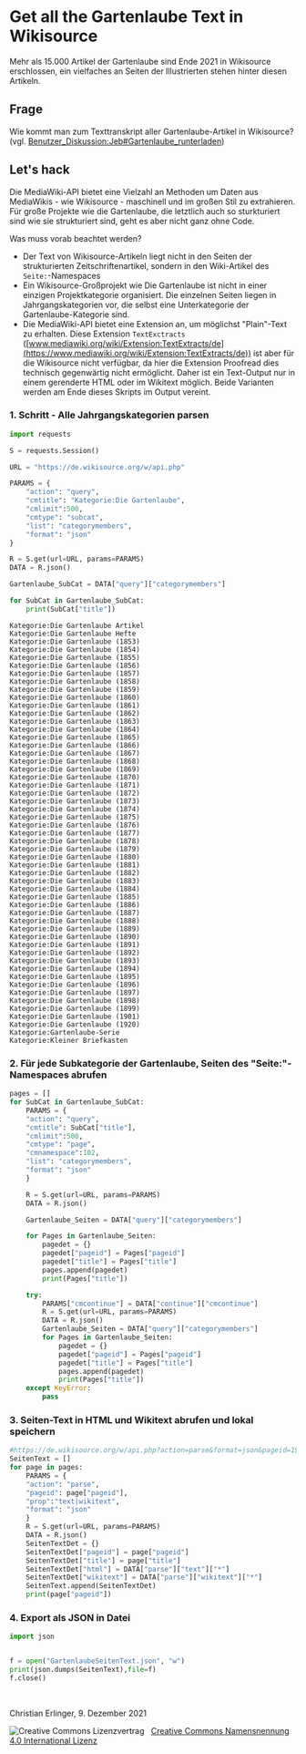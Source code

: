 # Get all the Gartenlaube Text in Wikisource

Mehr als 15.000 Artikel der Gartenlaube sind Ende 2021 in Wikisource erschlossen, ein vielfaches an Seiten der Illustrierten stehen hinter diesen Artikeln. 

## Frage 

Wie kommt man zum Texttranskript aller Gartenlaube-Artikel in Wikisource? (vgl. [Benutzer_Diskussion:Jeb#Gartenlaube_runterladen](https://de.wikisource.org/wiki/Benutzer_Diskussion:Jeb#Gartenlaube_runterladen))

## Let's hack

Die MediaWiki-API bietet eine Vielzahl an Methoden um Daten aus MediaWikis - wie Wikisource - maschinell und im großen Stil zu extrahieren. Für große Projekte wie die Gartenlaube, die letztlich auch so sturkturiert sind wie sie strukturiert sind, geht es aber nicht ganz ohne Code. 

Was muss vorab beachtet werden?

* Der Text von Wikisource-Artikeln liegt nicht in den Seiten der strukturierten Zeitschriftenartikel, sondern in den Wiki-Artikel des `Seite:`-Namespaces
* Ein Wikisource-Großprojekt wie Die Gartenlaube ist nicht in einer einzigen Projektkategorie organisiert. Die einzelnen Seiten liegen in Jahrgangskategorien vor, die selbst eine Unterkategorie der Gartenlaube-Kategorie sind.
* Die MediaWiki-API bietet eine Extension an, um möglichst "Plain"-Text zu erhalten. Diese Extension `TextExctracts` ([www.mediawiki.org/wiki/Extension:TextExtracts/de](https://www.mediawiki.org/wiki/Extension:TextExtracts/de)) ist aber für die Wikisource nicht verfügbar, da hier die Extension Proofread dies technisch gegenwärtig nicht ermöglicht. Daher ist ein Text-Output nur in einem gerenderte HTML oder im Wikitext möglich. Beide Varianten werden am Ende dieses Skripts im Output vereint.

### 1. Schritt - Alle Jahrgangskategorien parsen


```python
import requests

S = requests.Session()

URL = "https://de.wikisource.org/w/api.php"

PARAMS = {
    "action": "query",
    "cmtitle": "Kategorie:Die Gartenlaube",
    "cmlimit":500,
    "cmtype": "subcat",
    "list": "categorymembers",
    "format": "json"
}

R = S.get(url=URL, params=PARAMS)
DATA = R.json()

Gartenlaube_SubCat = DATA["query"]["categorymembers"]

for SubCat in Gartenlaube_SubCat:
    print(SubCat["title"])
```

    Kategorie:Die Gartenlaube Artikel
    Kategorie:Die Gartenlaube Hefte
    Kategorie:Die Gartenlaube (1853)
    Kategorie:Die Gartenlaube (1854)
    Kategorie:Die Gartenlaube (1855)
    Kategorie:Die Gartenlaube (1856)
    Kategorie:Die Gartenlaube (1857)
    Kategorie:Die Gartenlaube (1858)
    Kategorie:Die Gartenlaube (1859)
    Kategorie:Die Gartenlaube (1860)
    Kategorie:Die Gartenlaube (1861)
    Kategorie:Die Gartenlaube (1862)
    Kategorie:Die Gartenlaube (1863)
    Kategorie:Die Gartenlaube (1864)
    Kategorie:Die Gartenlaube (1865)
    Kategorie:Die Gartenlaube (1866)
    Kategorie:Die Gartenlaube (1867)
    Kategorie:Die Gartenlaube (1868)
    Kategorie:Die Gartenlaube (1869)
    Kategorie:Die Gartenlaube (1870)
    Kategorie:Die Gartenlaube (1871)
    Kategorie:Die Gartenlaube (1872)
    Kategorie:Die Gartenlaube (1873)
    Kategorie:Die Gartenlaube (1874)
    Kategorie:Die Gartenlaube (1875)
    Kategorie:Die Gartenlaube (1876)
    Kategorie:Die Gartenlaube (1877)
    Kategorie:Die Gartenlaube (1878)
    Kategorie:Die Gartenlaube (1879)
    Kategorie:Die Gartenlaube (1880)
    Kategorie:Die Gartenlaube (1881)
    Kategorie:Die Gartenlaube (1882)
    Kategorie:Die Gartenlaube (1883)
    Kategorie:Die Gartenlaube (1884)
    Kategorie:Die Gartenlaube (1885)
    Kategorie:Die Gartenlaube (1886)
    Kategorie:Die Gartenlaube (1887)
    Kategorie:Die Gartenlaube (1888)
    Kategorie:Die Gartenlaube (1889)
    Kategorie:Die Gartenlaube (1890)
    Kategorie:Die Gartenlaube (1891)
    Kategorie:Die Gartenlaube (1892)
    Kategorie:Die Gartenlaube (1893)
    Kategorie:Die Gartenlaube (1894)
    Kategorie:Die Gartenlaube (1895)
    Kategorie:Die Gartenlaube (1896)
    Kategorie:Die Gartenlaube (1897)
    Kategorie:Die Gartenlaube (1898)
    Kategorie:Die Gartenlaube (1899)
    Kategorie:Die Gartenlaube (1901)
    Kategorie:Die Gartenlaube (1920)
    Kategorie:Gartenlaube-Serie
    Kategorie:Kleiner Briefkasten


### 2. Für jede Subkategorie der Gartenlaube, Seiten des "Seite:"-Namespaces abrufen


```python
pages = []
for SubCat in Gartenlaube_SubCat:
    PARAMS = {
    "action": "query",
    "cmtitle": SubCat["title"],
    "cmlimit":500,
    "cmtype": "page",
    "cmnamespace":102,
    "list": "categorymembers",
    "format": "json"
    }

    R = S.get(url=URL, params=PARAMS)
    DATA = R.json()

    Gartenlaube_Seiten = DATA["query"]["categorymembers"]

    for Pages in Gartenlaube_Seiten:
        pagedet = {}
        pagedet["pageid"] = Pages["pageid"]
        pagedet["title"] = Pages["title"]
        pages.append(pagedet)
        print(Pages["title"])

    try:
        PARAMS["cmcontinue"] = DATA["continue"]["cmcontinue"]
        R = S.get(url=URL, params=PARAMS)
        DATA = R.json()
        Gartenlaube_Seiten = DATA["query"]["categorymembers"]
        for Pages in Gartenlaube_Seiten:
            pagedet = {}
            pagedet["pageid"] = Pages["pageid"]
            pagedet["title"] = Pages["title"]
            pages.append(pagedet)
            print(Pages["title"])
    except KeyError:
        pass

```


### 3. Seiten-Text in HTML und Wikitext abrufen und lokal speichern


```python
#https://de.wikisource.org/w/api.php?action=parse&format=json&pageid=197745&prop=text%7Cwikitext
SeitenText = []
for page in pages:
    PARAMS = {
    "action": "parse",
    "pageid": page["pageid"],
    "prop":"text|wikitext",
    "format": "json"
    }
    R = S.get(url=URL, params=PARAMS)
    DATA = R.json()
    SeitenTextDet = {}
    SeitenTextDet["pageid"] = page["pageid"]
    SeitenTextDet["title"] = page["title"]
    SeitenTextDet["html"] = DATA["parse"]["text"]["*"]
    SeitenTextDet["wikitext"] = DATA["parse"]["wikitext"]["*"]
    SeitenText.append(SeitenTextDet)
    print(page["pageid"])
```
### 4. Export als JSON in Datei
    
```python
import json


f = open("GartenlaubeSeitenText.json", "w")
print(json.dumps(SeitenText),file=f)
f.close()
```
<p>&nbsp;</p>
<p>Christian Erlinger, 9. Dezember 2021</p>
<img alt="Creative Commons Lizenzvertrag" style="border-width:0" src="https://i.creativecommons.org/l/by/4.0/80x15.png" />&nbsp;&nbsp;&nbsp;<a rel="license" href="http://creativecommons.org/licenses/by/4.0/">Creative Commons Namensnennung 4.0 International Lizenz</a> <a rel="license" href="http://creativecommons.org/licenses/by/4.0/"><script src="https://hypothes.is/embed.js" async></script>
